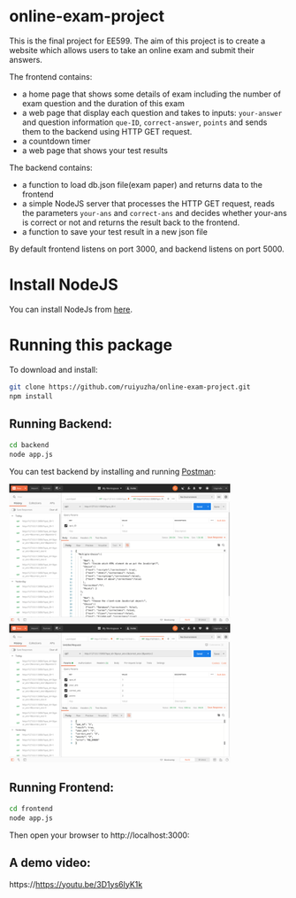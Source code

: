 # online-exam-project
This is the final project for EE599. The aim of this project is to create a website which allows users to take an online exam and submit their answers.

The frontend contains: 
 - a home page that shows some details of exam including the number of exam question and the duration of this exam
 - a web page that display each question and takes to inputs: `your-answer` and question information `que-ID`, `correct-answer`, `points` and sends them to the backend using HTTP GET request.
 - a countdown timer
 - a web page that shows your test results

The backend contains: 
 - a function to load db.json file(exam paper) and returns data to the frontend
 - a simple NodeJS server that processes the HTTP GET request, reads the parameters `your-ans` and `correct-ans` and decides whether your-ans is correct or not and returns the result back to the frontend.
 - a function to save your test result in a new json file
 
 

By default frontend listens on port 3000, and backend listens on port 5000.

# Install NodeJS

You can install NodeJs from [here](https://nodejs.org/en/download/).

# Running this package

To download and install:

```bash
git clone https://github.com/ruiyuzha/online-exam-project.git
npm install
```

## Running Backend:
```bash
cd backend
node app.js
```

You can test backend by installing and running [Postman](https://www.postman.com/downloads/):

<img alt="Backend" src="https://github.com/ruiyuzha/online-exam-project/blob/master/backend/backend-loadjson.png?raw=true" width="400">

<img alt="Backend" src="https://github.com/ruiyuzha/online-exam-project/blob/master/backend/backend-correctness.png?raw=true" width="400">


## Running Frontend:
```bash
cd frontend
node app.js
```

Then open your browser to http://localhost:3000:


## A demo video:

https://https://youtu.be/3D1ys6IyK1k
